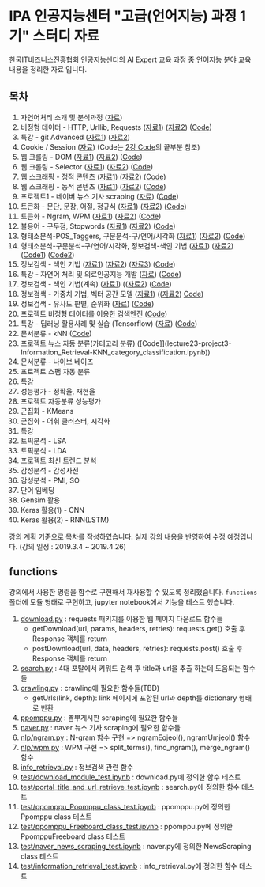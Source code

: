 # IPA 인공지능센터 "고급(언어지능) 과정 1기" 스터디 자료

한국IT비즈니스진흥협회 인공지능센터의 AI Expert 교육 과정 중 언어지능 분야 교육 내용을 정리한 자료 입니다.

## 목차

1. 자연어처리 소개 및 분석과정 ([자료](./documents/01\.NLP%20-%20자연어처리%20소개%20및%20분석과정.pdf))
1. 비정형 데이터 - HTTP, Urllib, Requests ([자료1](./documents/02\.HTTP%20-%20비정형%20데이터%20-%20HTTP_Urllib_Requests.pdf)) ([자료2](./documents/02.20190305(인공지능%20고급반).html)) ([Code](lecture02-HTTP.ipynb))
1. 특강 - git Advanced ([자료1](./documents/03\.오픈소스개발방식_QA통합_git_advanced.pdf)) ([자료2](./documents/03\.Git-training-v3.pdf))
1. Cookie / Session ([자료](./documents/04\.20190307(인공지능%20고급반)%20-%20cookie_session.html)) (Code는 [2강 Code](lecture02-HTTP.ipynb)의 끝부분 참조)
1. 웹 크롤링 - DOM ([자료1](./documents/05\.웹%20크롤링%20-%20DOM.pdf)) ([자료2](./documents/05.20190308(인공지능%20고급반).html)) ([Code](lecture05-DOM.ipynb))
1. 웹 크롤링 - Selector ([자료1](./documents/06.Crawling.pdf)) ([자료2](./documents/06.20190311(인공지능%20고급반).html)) ([Code](lecture06-CSS_Selector_crawling.ipynb))
1. 웹 스크래핑 - 정적 콘텐츠 ([자료1](./documents/07.Scraping.pdf)) ([자료2](./documents/07.20190312(인공지능%20고급반).html)) ([Code](lecture07-scraping.ipynb))
1. 웹 스크래핑 - 동적 콘텐츠 ([자료1](./documents/08.DHTML.pdf)) ([자료2](./documents/08.20190313(인공지능%20고급반).html)) ([Code](lecture08-scraping-DHTML.ipynb))
1. 프로젝트1 - 네이버 뉴스 기사 scraping ([자료](./documents/09.20190314(인공지능%20고급반).html)) ([Code](lecture09-project1-naver_news_scraping.ipynb))
1. 토큰화 - 문단, 문장, 어절, 정규식 ([자료1](./documents/10.Preprocessing1-토큰화-문장_어절.pdf)) ([자료2](./documents/10.20190315(인공지능%20고급반).html)) ([Code](lecture10-NLP개요_KoNLPy_NLTK.ipynb))
1. 토큰화 - Ngram, WPM ([자료1](./documents/11.Preprocessing2-Ngram_WPM.pdf)) ([자료2](./documents/11.20190318(인공지능%20고급반).html)) ([Code](lecture11-NLTK_Text-Ngram-WPM-EmpiricalLaw.ipynb))
1. 불용어 - 구두점, Stopwords ([자료1](./documents/12.Normalization-불용어-Punctuation_stopwords.pdf)) ([자료2](./documents/12.20190319(인공지능%20고급반).html)) ([Code](lecture12-Text_Normalization.ipynb))
1. 형태소분석-POS_Taggers, 구문분석-구/연어/시각화 ([자료1](./documents/13.POS-Parse_Tree.pdf)) ([자료2](./documents/13.20190320(인공지능%20고급반).html)) ([Code](lecture13-형태소분석_POS_Taggers-구문분석_구_연어_시각화.ipynb))
1. 형태소분석-구문분석-구/연어/시각화, 정보검색-색인 기법 ([자료1](./documents/14.20190321(인공지능%20고급반).html)) ([자료2](./documents/14.Introduction_to_Information_Retrieval.pdf)) ([Code1](lecture14-1-parser_wordcloud.ipynb)) ([Code2](lecture14-2-정보검색_색인기법.ipynb))
1. 정보검색 - 색인 기법 ([자료1](./documents/15-1.Search_Engine_Architecture.pdf)) ([자료2](./documents/15-2.Crawler_and_Text_Analysis.pdf)) ([자료3](./documents/15.20190322(인공지능%20고급반).html)) ([Code](lecture15-정보검색_색인기법(계속).ipynb))
1. 특강 - 자연어 처리 및 의료인공지능 개발 ([자료](./documents/16.특강-자연어_처리_및_의료인공지능_개발.pdf)) ([Code](lecture16-특강-자연어_처리_및_의료인공지능_개발.ipynb))
1. 정보검색 - 색인 기법(계속) ([자료1](./documents/17.Inverted_Index.pdf)) (([자료2](./documents/17.20190326(인공지능%20고급반).html)) ([Code](lecture17-정보검색_색인기법(계속).ipynb))
1. 정보검색 - 가중치 기법, 벡터 공간 모델 ([자료1](./documents/18.Boolean_and_Vector_Space_model.pdf)) (([자료2](./documents/18.20190327(인공지능%20고급반).html)) [Code](lecture18-정보검색-벡터공간모델.ipynb))
1. 정보검색 - 유사도 판별, 순위화 ([자료](./documents/19.20190328(인공지능%20고급반).html)) ([Code](lecture19-정보검색-유사도판별-순위화.ipynb))
1. 프로젝트 비정형 데이터를 이용한 검색엔진 ([Code](lecture20-project2-Information_Retrieval_System.ipynb))
1. 특강 - 딥러닝 활용사례 및 실습 (Tensorflow) ([자료](./documents/21.인공지능특강_190401.pdf)) ([Code](lecture21-tensorflow_keras.ipynb))
1. 문서분류 - kNN ([Code](lecture22-classification_statistical_probabilistic.ipynb))
1. 프로젝트 뉴스 자동 분류(카테고리 분류) ([Code]](lecture23-project3-Information_Retrieval-KNN_category_classification.ipynb))
1. 문서분류 - 나이브 베이즈
1. 프로젝트 스팸 자동 분류
1. 특강
1. 성능평가 - 정확율, 재현율
1. 프로젝트 자동분류 성능평가
1. 군집화 - KMeans
1. 군집화 - 어휘 클러스터, 시각화
1. 특강
1. 토픽분석 - LSA
1. 토픽분석 - LDA
1. 프로젝트 최신 트렌드 분석
1. 감성분석 - 감성사전
1. 감성분석 - PMI, SO
1. 단어 임베딩
1. Gensim 활용
1. Keras 활용(1) - CNN
1. Keras 활용(2) - RNN(LSTM)

강의 계획 기준으로 목차를 작성하였습니다. 실제 강의 내용을 반영하여 수정 예정입니다.
(강의 일정 : 2019.3.4 ~ 2019.4.26)

## functions

강의에서 사용한 명령을 함수로 구현해서 재사용할 수 있도록 정리했습니다.
`functions` 폴더에 모듈 형태로 구현하고,
jupyter notebook에서 기능을 테스트 했습니다.

1. [download.py](./functions/download.py) : requests 패키지를 이용한 웹 페이지 다운로드 함수들
    - getDownload(url, params, headers, retries): requests.get() 호출 후 Response 객체를 return
    - postDownload(url, data, headers, retries): requests.post() 호출 후 Response 객체를 return
1. [search.py](./functions/search.py) : 4대 포탈에서 키워드 검색 후 title과 url을 추출 하는데 도움되는 함수들
1. [crawling.py](./functions/crawling.py) : crawling에 필요한 함수들(TBD)
    - getUrls(link, depth): link 페이지에 포함된 url과 depth를 dictionary 형태로 반환
1. [ppomppu.py](./functions/ppomppu.py) : 뽐뿌게시판 scraping에 필요한 함수들
1. [naver.py](./functions/naver.py) : naver 뉴스 기사 scraping에 필요한 함수들
1. [nlp/ngram.py](./functions/nlp/ngram.py) : N-gram 함수 구현 => ngramEojeol(), ngramUmjeol() 함수
1. [nlp/wpm.py](./functions/nlp/wpm.py) : WPM 구현 => split_terms(), find_ngram(), merge_ngram() 함수
1. [info_retrieval.py](./functions/info_retrieval.py) : 정보검색 관련 함수
1. [test/download_module_test.ipynb](./test/download_module_test.ipynb) : download.py에 정의한 함수 테스트
1. [test/portal_title_and_url_retrieve_test.ipynb](./test/download_module_test.ipynb) : search.py에 정의한 함수 테스트
1. [test/ppomppu_Poomppu_class_test.ipynb](./test/ppomppu_Poomppu_class_test.ipynb) : ppomppu.py에 정의한 Ppomppu class 테스트
1. [test/ppomppu_Freeboard_class_test.ipynb](./test/ppomppu_Freeboard_class_test.ipynb) : ppomppu.py에 정의한 PpomppuFreeboard class 테스트
1. [test/naver_news_scraping_test.ipynb](./test/naver_news_scraping_test.ipynb) : naver.py에 정의한 NewsScraping class 테스트
1. [test/information_retrieval_test.ipynb](./test/information_retrieval_test.ipynb) : info_retrieval.py에 정의한 함수 테스트
